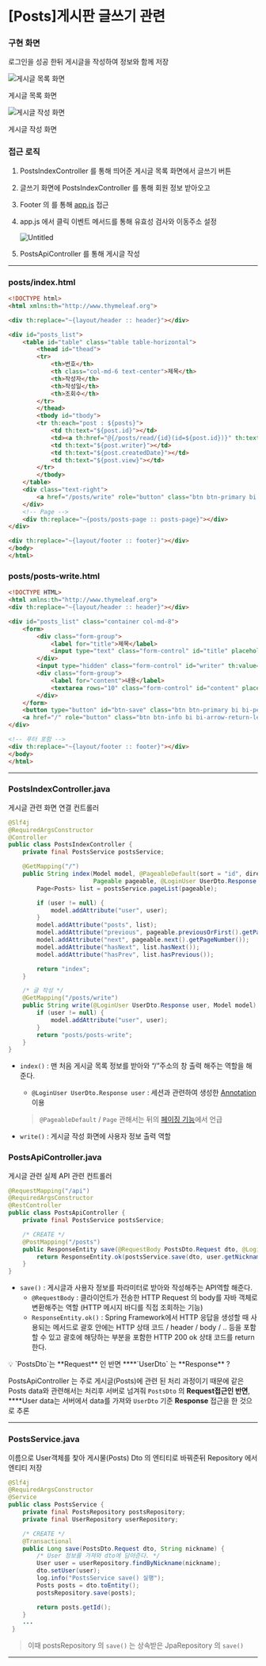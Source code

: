 # [Posts]게시판 글쓰기 관련

### 구현 화면

로그인을 성공 한뒤 게시글을 작성하여 정보와 함께 저장

![게시글 목록 화면](%5BPosts%5D%E1%84%80%E1%85%A6%E1%84%89%E1%85%B5%E1%84%91%E1%85%A1%E1%86%AB%20%E1%84%80%E1%85%B3%E1%86%AF%E1%84%8A%E1%85%B3%E1%84%80%E1%85%B5%20%E1%84%80%E1%85%AA%E1%86%AB%E1%84%85%E1%85%A7%E1%86%AB%20dfc81b46584243cc99d56502743755ce/Untitled.png)

게시글 목록 화면

![게시글 작성 화면](%5BPosts%5D%E1%84%80%E1%85%A6%E1%84%89%E1%85%B5%E1%84%91%E1%85%A1%E1%86%AB%20%E1%84%80%E1%85%B3%E1%86%AF%E1%84%8A%E1%85%B3%E1%84%80%E1%85%B5%20%E1%84%80%E1%85%AA%E1%86%AB%E1%84%85%E1%85%A7%E1%86%AB%20dfc81b46584243cc99d56502743755ce/Untitled%201.png)

게시글 작성 화면

### **접근 로직**

1. PostsIndexController 를 통해 띄어준 게시글 목록 화면에서 글쓰기 버튼
2. 글쓰기 화면에 PostsIndexController 를 통해 회원 정보 받아오고
3. Footer 의 <script src="/js/app.js"></script> 를 통해 [app.js](JavaScript%20%E1%84%8B%E1%85%AA%20%E1%84%8B%E1%85%B2%E1%84%92%E1%85%AD%E1%84%89%E1%85%A5%E1%86%BC%20%E1%84%80%E1%85%A5%E1%86%B7%E1%84%89%E1%85%A1%20%E1%84%80%E1%85%AA%E1%86%AB%E1%84%85%E1%85%A7%E1%86%AB(app%20js)%20a7aa307c3044477393d4dd2cf4e80303.md) 접근
4. app.js 에서 클릭 이벤트 메서드를 통해 유효성 검사와 이동주소 설정
    
    ![Untitled](%5BPosts%5D%E1%84%80%E1%85%A6%E1%84%89%E1%85%B5%E1%84%91%E1%85%A1%E1%86%AB%20%E1%84%80%E1%85%B3%E1%86%AF%E1%84%8A%E1%85%B3%E1%84%80%E1%85%B5%20%E1%84%80%E1%85%AA%E1%86%AB%E1%84%85%E1%85%A7%E1%86%AB%20dfc81b46584243cc99d56502743755ce/Untitled%202.png)
    
5. PostsApiController 를 통해 게시글 작성

---

### posts/index.html

```html
<!DOCTYPE html>
<html xmlns:th="http://www.thymeleaf.org">

<div th:replace="~{layout/header :: header}"></div>

<div id="posts_list">
    <table id="table" class="table table-horizontal">
        <thead id="thead">
        <tr>
            <th>번호</th>
            <th class="col-md-6 text-center">제목</th>
            <th>작성자</th>
            <th>작성일</th>
            <th>조회수</th>
        </tr>
        </thead>
        <tbody id="tbody">
        <tr th:each="post : ${posts}">
            <td th:text="${post.id}"></td>
            <td><a th:href="@{/posts/read/{id}(id=${post.id})}" th:text="${post.title}"></a></td>
            <td th:text="${post.writer}"></td>
            <td th:text="${post.createdDate}"></td>
            <td th:text="${post.view}"></td>
        </tr>
        </tbody>
    </table>
    <div class="text-right">
        <a href="/posts/write" role="button" class="btn btn-primary bi bi-pencil-fill"> 글쓰기</a>
    </div>
    <!-- Page -->
    <div th:replace="~{posts/posts-page :: posts-page}"></div>
</div>

<div th:replace="~{layout/footer :: footer}"></div>
</body>
</html>

```

### posts/posts-write.html

```html
<!DOCTYPE HTML>
<html xmlns:th="http://www.thymeleaf.org">
<div th:replace="~{layout/header :: header}"></div>

<div id="posts_list" class="container col-md-8">
    <form>
        <div class="form-group">
            <label for="title">제목</label>
            <input type="text" class="form-control" id="title" placeholder="제목을 입력하세요">
        </div>
        <input type="hidden" class="form-control" id="writer" th:value="${user.nickname}">
        <div class="form-group">
            <label for="content">내용</label>
            <textarea rows="10" class="form-control" id="content" placeholder="내용을 입력하세요"></textarea>
        </div>
    </form>
    <button type="button" id="btn-save" class="btn btn-primary bi bi-pencil-fill"> 작성</button>
    <a href="/" role="button" class="btn btn-info bi bi-arrow-return-left"> 목록</a>
</div>

<!-- 푸터 포함 -->
<div th:replace="~{layout/footer :: footer}"></div>
</body>
</html>

```

---

### PostsIndexController.java

게시글 관련 화면 연결 컨트롤러

```java
@Slf4j
@RequiredArgsConstructor
@Controller
public class PostsIndexController {
    private final PostsService postsService;

    @GetMapping("/")
    public String index(Model model, @PageableDefault(sort = "id", direction = Sort.Direction.DESC)
                        Pageable pageable, @LoginUser UserDto.Response user) {
        Page<Posts> list = postsService.pageList(pageable);

        if (user != null) {
            model.addAttribute("user", user);
        }
        model.addAttribute("posts", list);
        model.addAttribute("previous", pageable.previousOrFirst().getPageNumber());
        model.addAttribute("next", pageable.next().getPageNumber());
        model.addAttribute("hasNext", list.hasNext());
        model.addAttribute("hasPrev", list.hasPrevious());

        return "index";
    }

    /* 글 작성 */
    @GetMapping("/posts/write")
    public String write(@LoginUser UserDto.Response user, Model model) {
        if (user != null) {
            model.addAttribute("user", user);
        }
        return "posts/posts-write";
    }
}
```

- `index()` 
: 맨 처음 게시글 목록 정보를 받아와 “/”주소의 창 출력 해주는 역할을 해준다.
    - `@LoginUser UserDto.Response user`
    : 세션과 관련하여 생성한 [Annotation](%E1%84%8B%E1%85%A6%E1%86%AB%E1%84%90%E1%85%B5%E1%84%90%E1%85%B5%20%E1%84%80%E1%85%AA%E1%86%AB%E1%84%85%E1%85%A7%E1%86%AB%20DTO%20e4796b1ecaac44c5b495db7268744b97.md) 이용
    
    > `@PageableDefault` / `Page` 관해서는 뒤의 [페이징 기능](%5BPosts%5D%E1%84%80%E1%85%A6%E1%84%89%E1%85%B5%E1%84%91%E1%85%A1%E1%86%AB%20%E1%84%91%E1%85%A6%E1%84%8B%E1%85%B5%E1%84%8C%E1%85%B5%E1%86%BC%20%E1%84%8E%E1%85%A5%E1%84%85%E1%85%B5%20%E1%84%80%E1%85%AA%E1%86%AB%E1%84%85%E1%85%A7%E1%86%AB%20aea9acce7bfe4d0ca271e1c244c2870f.md)에서 언급
    > 
    
- `write()` : 게시글 작성 화면에 사용자 정보 출력 역할

### PostsApiController.java

게시글 관련 실제 API 관련 컨트롤러

```java
@RequestMapping("/api")
@RequiredArgsConstructor
@RestController
public class PostsApiController {
    private final PostsService postsService;

    /* CREATE */
    @PostMapping("/posts")
    public ResponseEntity save(@RequestBody PostsDto.Request dto, @LoginUser UserDto.Response user) {
        return ResponseEntity.ok(postsService.save(dto, user.getNickname()));
    }
}
```

- `save()` 
: 게시글과 사용자 정보를 파라미터로 받아와 작성해주는 API역할 해준다.
    - `@RequestBody`
    : 클라이언트가 전송한 HTTP Request 의 body를 자바 객체로 변환해주는 역할
    (HTTP 메시지 바디를 직접 조회하는 기능)
    - `ResponseEntity.ok()`
    : Spring Framework에서 HTTP 응답을 생성할 때 사용되는 메서드로 괄호 안에는
    HTTP 상태 코드 / header / body / .. 등을 포함 할 수 있고 
    괄호에 해당하는 부분을 포함한 HTTP 200 ok 상태 코드를 return한다.

<aside>
💡 `PostsDto`는 **Request** 인 반면 ****`UserDto` 는 **Response** ?

PostsApiController 는 주로 게시글(Posts)에 관련 된 처리 과정이기 때문에 
같은 Posts data와 관련해서는 처리후 서버로 넘겨줘 `PostsDto` 의 **Request접근인 반면**,
****User data는 서버에서 data를 가져와 `UserDto` 기준 **Response** 접근을 한 것으로 추론

</aside>

---

### PostsService.java

이름으로 User객체를 찾아 게시물(Posts) Dto 의 엔티티로 바꿔준뒤 Repository 에서 엔티티 저장

```java
@Slf4j
@RequiredArgsConstructor
@Service
public class PostsService {
    private final PostsRepository postsRepository;
    private final UserRepository userRepository;

    /* CREATE */
    @Transactional
    public Long save(PostsDto.Request dto, String nickname) {
        /* User 정보를 가져와 dto에 담아준다. */
        User user = userRepository.findByNickname(nickname);
        dto.setUser(user);
        log.info("PostsService save() 실행");
        Posts posts = dto.toEntity();
        postsRepository.save(posts);

        return posts.getId();
    }
    ...
 }
```

> 이때 postsRepository 의 `save()` 는 상속받은 JpaRepository 의 `save()`
> 

---